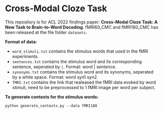 # Cross-Modal Cloze Task

This repository is for ACL 2022 findings paper: **Cross-Modal Cloze Task: A New Task to Brain-to-Word Decoding**. fMRI60_CMC and fMRI180_CMC has been released at the file folder `datasets`. 

**Format of data:**

* `word_stimuli.txt` contains the stimulus words that used in the fMRI experiments. 
* `sentences.txt` contains the stimulus word and its corresponding sentence, seperated by `|`. Format: word | sentence.
* `synonyms.txt` contains the stimulus word and its synonyms, seperated by a white space. Format: word syn1 syn2.
* `fMRI.txt` contains the link that realeased the fMRI data evoked by word stimuli, need to be preprocessed to 1 fMRI image per word per subject.


**To generate contexts for the stimulus words:**
```
python generate_contexts.py --data fMRI180
```



